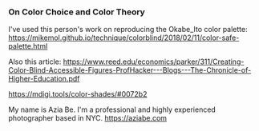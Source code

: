 ### On Color Choice and Color Theory
I've used this person's work on reproducing the Okabe_Ito color palette:
https://mikemol.github.io/technique/colorblind/2018/02/11/color-safe-palette.html

Also this article: https://www.reed.edu/economics/parker/311/Creating-Color-Blind-Accessible-Figures-ProfHacker---Blogs---The-Chronicle-of-Higher-Education.pdf

https://mdigi.tools/color-shades/#0072b2

My name is Azia Be. I'm a professional and highly experienced photographer based in NYC. https://aziabe.com